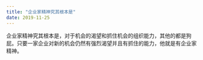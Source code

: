 ```yaml
---
title: "企业家精神究其根本是"
date: 2019-11-25
---
```

企业家精神究其根本是，对于机会的渴望和抓住机会的组织能力，其他的都是狗屁。只要一家企业对新的机会仍然有强烈渴望并且有抓住的能力，他就是有企业家精神。
